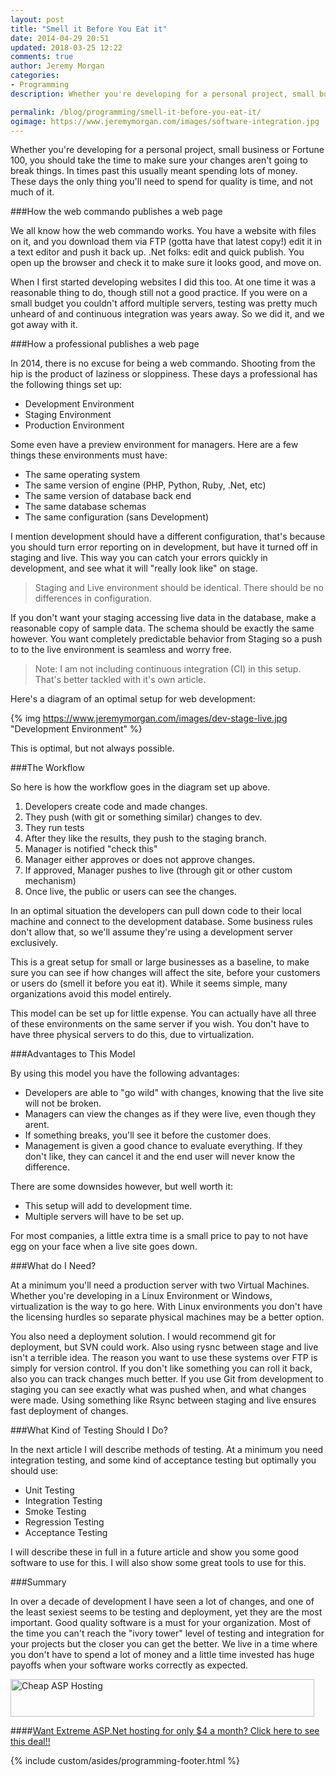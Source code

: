 ```yaml
---
layout: post
title: "Smell it Before You Eat it"
date: 2014-04-29 20:51
updated: 2018-03-25 12:22
comments: true
author: Jeremy Morgan
categories: 
- Programming
description: Whether you're developing for a personal project, small business or Fortune 100, you should take the time to make sure your changes aren't going to break things. In times past this usually meant spending lots of money. These days the only thing you'll need to spend for quality is time, and not much of it.

permalink: /blog/programming/smell-it-before-you-eat-it/
ogimage: https://www.jeremymorgan.com/images/software-integration.jpg
---
```


Whether you're developing for a personal project, small business or Fortune 100, you should take the time to make sure your changes aren't going to break things. In times past this usually meant spending lots of money. These days the only thing you'll need to spend for quality is time, and not much of it. 
<!-- more --> 

###How the web commando publishes a web page

We all know how the web commando works. You have a website with files on it, and you download them  via FTP (gotta have that latest copy!) edit it in a text editor and push it back up. .Net folks: edit and quick publish. You open up the browser and check it to make sure it looks good, and move on. 

When I first started developing websites I did this too. At one time it was a reasonable thing to do, though still not a good practice. If you were on a small budget you couldn't afford multiple servers, testing was pretty much unheard of and continuous integration was years away. So we did it, and we got away with it. 

###How a professional publishes a web page

In 2014, there is no excuse for being a web commando. Shooting from the hip is the product of laziness or sloppiness. These days a professional has the following things set up:

- Development Environment
- Staging Environment
- Production Environment

Some even have a preview environment for managers. Here are a few things these environments must have:

- The same operating system
- The same version of engine (PHP, Python, Ruby, .Net, etc)
- The same version of database back end
- The same database schemas 
- The same configuration (sans Development)

I mention development should have a different configuration, that's because you should turn error reporting on in development, but have it turned off in staging and live. This way you can catch your errors quickly in development, and see what it will "really look like" on stage. 

>Staging and Live environment should be identical. There should be no differences in configuration. 

If you don't want your staging accessing live data in the database, make a reasonable copy of sample data. The schema should be exactly the same however. You want completely predictable behavior from Staging so a push to to the live environment is seamless and worry free. 

>Note: I am not including continuous integration (CI) in this setup. That's better tackled with it's own article. 

Here's a diagram of an optimal setup for web development:

{% img https://www.jeremymorgan.com/images/dev-stage-live.jpg "Development Environment" %} 

This is optimal, but not always possible. 

###The Workflow

So here is how the workflow goes in the diagram set up above. 

1. Developers create code and made changes. 
2. They push (with git or something similar) changes to dev. 
3. They run tests
4. After they like the results, they push to the staging branch. 
5. Manager is notified "check this"
6. Manager either approves or does not approve changes. 
7. If approved, Manager pushes to live (through git or other custom mechanism)
8. Once live, the public or users can see the changes. 

In an optimal situation the developers can pull down code to their local machine and connect to the development database. Some business rules don't allow that, so we'll assume they're using a development server exclusively. 

This is a great setup for small or large businesses as a baseline, to make sure you can see if how changes will affect the site, before your customers or users do (smell it before you eat it). While it seems simple, many organizations avoid this model entirely. 

This model can be set up for little expense. You can actually have all three of these environments on the same server if you wish. You don't have to have three physical servers to do this, due to virtualization. 

###Advantages to This Model

By using this model you have the following advantages:

- Developers are able to "go wild" with changes, knowing that the live site will not be broken. 
- Managers can view the changes as if they were live, even though they arent.
- If something breaks, you'll see it before the customer does. 
- Management is given a good chance to evaluate everything. If they don't like, they can cancel it and the end user will never know the difference. 

There are some downsides however, but well worth it:

- This setup will add to development time.
- Multiple servers will have to be set up.

For most companies, a little extra time is a small price to pay to not have egg on your face when a live site goes down. 

###What do I Need? 

At a minimum you'll need a production server with two Virtual Machines. Whether you're developing in a Linux Environment or Windows, virtualization is the way to go here. With Linux environments you don't have the licensing hurdles so separate physical machines may be a better option. 

You also need a deployment solution. I would recommend git for deployment, but SVN could work. Also using rysnc between stage and live isn't a terrible idea. The reason you want to use these systems over FTP is simply for version control. If you don't like something you can roll it back, also you can track changes much better. If you use Git from development to staging you can see exactly what was pushed when, and what changes were made. Using something like Rsync between staging and live ensures fast deployment of changes. 

###What Kind of Testing Should I Do?

In the next article I will describe methods of testing. At a minimum you need integration testing, and some kind of acceptance testing but optimally you should use:

- Unit Testing
- Integration Testing
- Smoke Testing
- Regression Testing
- Acceptance Testing

I will describe these in full in a future article and show you some good software to use for this. I will also show some great tools to use for this. 


###Summary 

In over a decade of development I have seen a lot of changes, and one of the least sexiest seems to be testing and deployment, yet they are the most important. Good quality software is a must for your organization. Most of the time you can't reach the "ivory tower" level of testing and integration for your projects but the closer you can get the better. We live in a time where you don't have to spend a lot of money and a little time invested has huge payoffs when your software works correctly as expected.

<a href="https://affiliates.arvixe.com/track.php?id=5348&tid3=frontpage" target="_blank">
<img style="border:0px" src="https://affiliates.arvixe.com/media/banners/All.486.60.gif" width="486" height="60" alt="Cheap ASP Hosting"></a>
<br>

####<a href="https://affiliates.arvixe.com/track.php?id=5348&tid3=frontpage">Want Extreme ASP.Net hosting for only $4 a month? Click here to see this deal!!</a>

{% include custom/asides/programming-footer.html %}